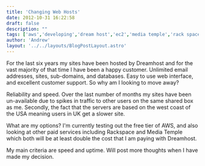 ```yaml
---
title: 'Changing Web Hosts'
date: 2012-10-31 16:22:58
draft: false
description: ""
tags: ['aws','developing','dream host','ec2','media temple','rack space','Web host']
author: 'Andrew'
layout: '../../layouts/BlogPostLayout.astro'
---
```


For the last six years my sites have been hosted by Dreamhost and for the vast majority of that time I have been a happy customer. Unlimited email addresses, sites, sub-domains, and databases. Easy to use web interface, and excellent customer support. So why am I looking to move away?

Reliability and speed. Over the last number of months my sites have been un-available due to spikes in traffic to other users on the same shared box as me. Secondly, the fact that the servers are based on the west coast of the USA meaning users in UK get a slower site.

What are my options? I'm currently testing out the free tier of AWS, and also looking at other paid services including Rackspace and Media Temple which both will be at least double the cost that I am paying with Dreamhost.

My main criteria are speed and uptime. Will post more thoughts when I have made my decision.
